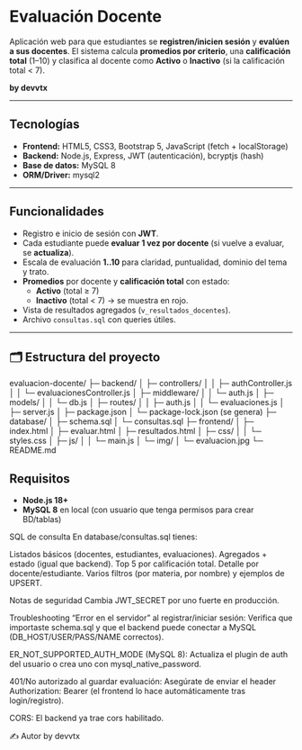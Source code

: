# Evaluación Docente

Aplicación web para que estudiantes se **registren/inicien sesión** y **evalúen a sus docentes**. El sistema calcula **promedios por criterio**, una **calificación total** (1–10) y clasifica al docente como **Activo** o **Inactivo** (si la calificación total < 7).

**by devvtx**

---

## Tecnologías

- **Frontend:** HTML5, CSS3, Bootstrap 5, JavaScript (fetch + localStorage)
- **Backend:** Node.js, Express, JWT (autenticación), bcryptjs (hash)
- **Base de datos:** MySQL 8
- **ORM/Driver:** mysql2

---

## Funcionalidades

- Registro e inicio de sesión con **JWT**.
- Cada estudiante puede **evaluar 1 vez por docente** (si vuelve a evaluar, se **actualiza**).
- Escala de evaluación **1..10** para claridad, puntualidad, dominio del tema y trato.
- **Promedios** por docente y **calificación total** con estado:
  - **Activo** (total ≥ 7)
  - **Inactivo** (total < 7) → se muestra en rojo.
- Vista de resultados agregados (`v_resultados_docentes`).
- Archivo `consultas.sql` con queries útiles.

---

## 🗂 Estructura del proyecto

evaluacion-docente/
├─ backend/
│ ├─ controllers/
│ │ ├─ authController.js
│ │ └─ evaluacionesController.js
│ ├─ middleware/
│ │ └─ auth.js
│ ├─ models/
│ │ └─ db.js
│ ├─ routes/
│ │ ├─ auth.js
│ │ └─ evaluaciones.js
│ ├─ server.js
│ ├─ package.json
│ └─ package-lock.json (se genera)
├─ database/
│ ├─ schema.sql
│ └─ consultas.sql
├─ frontend/
│ ├─ index.html
│ ├─ evaluar.html
│ ├─ resultados.html
│ ├─ css/
│ │ └─ styles.css
│ ├─ js/
│ │ └─ main.js
│ └─ img/
│ └─ evaluacion.jpg
└─ README.md


## Requisitos

- **Node.js 18+**
- **MySQL 8** en local (con usuario que tenga permisos para crear BD/tablas)



SQL de consulta
En database/consultas.sql tienes:

Listados básicos (docentes, estudiantes, evaluaciones).
Agregados + estado (igual que backend).
Top 5 por calificación total.
Detalle por docente/estudiante.
Varios filtros (por materia, por nombre) y ejemplos de UPSERT.

Notas de seguridad
Cambia JWT_SECRET por uno fuerte en producción.



 Troubleshooting
“Error en el servidor” al registrar/iniciar sesión:
Verifica que importaste schema.sql y que el backend puede conectar a MySQL (DB_HOST/USER/PASS/NAME correctos).

ER_NOT_SUPPORTED_AUTH_MODE (MySQL 8):
Actualiza el plugin de auth del usuario o crea uno con mysql_native_password.

401/No autorizado al guardar evaluación:
Asegúrate de enviar el header Authorization: Bearer <token> (el frontend lo hace automáticamente tras login/registro).

CORS:
El backend ya trae cors habilitado.

✍️ Autor
by devvtx


